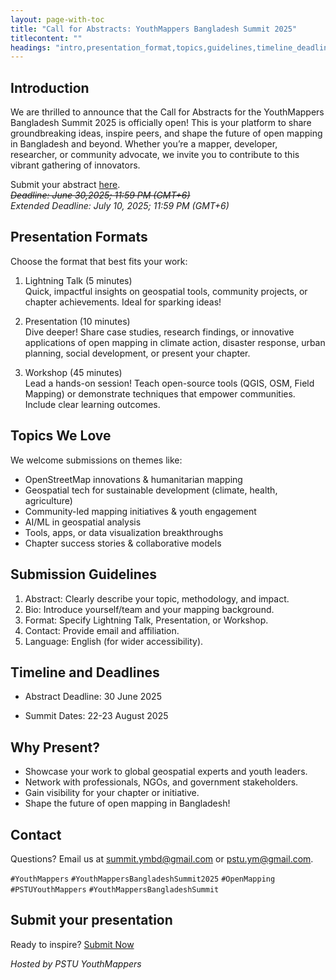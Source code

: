 ```yaml
---
layout: page-with-toc
title: "Call for Abstracts: YouthMappers Bangladesh Summit 2025"
titlecontent: ""
headings: "intro,presentation_format,topics,guidelines,timeline_deadlines,why_present,contact,submit"
---
```


<h2 id="intro">Introduction</h2>

We are thrilled to announce that the Call for Abstracts for the YouthMappers Bangladesh Summit 2025 is officially open! This is your platform to share groundbreaking ideas, inspire peers, and shape the future of open mapping in Bangladesh and beyond. Whether you’re a mapper, developer, researcher, or community advocate, we invite you to contribute to this vibrant gathering of innovators.

Submit your abstract [here](https://forms.gle/7GLab1pGtWc9DtNA8).<br>
~~*Deadline: June 30,2025; 11:59 PM (GMT+6)*~~<br>
*Extended Deadline: July 10, 2025; 11:59 PM (GMT+6)*

<h2 id="presentation_format">Presentation Formats</h2>

Choose the format that best fits your work:

1. Lightning Talk (5 minutes)<br>
    Quick, impactful insights on geospatial tools, community projects, or chapter achievements. Ideal for sparking ideas!

2. Presentation (10 minutes)<br>
    Dive deeper! Share case studies, research findings, or innovative applications of open mapping in climate action, disaster response, urban planning, social development, or present your chapter.

3. Workshop (45 minutes)<br>
    Lead a hands-on session! Teach open-source tools (QGIS, OSM, Field Mapping) or demonstrate techniques that empower communities. Include clear learning outcomes.


<h2 id="topics">Topics We Love</h2>

We welcome submissions on themes like:

- OpenStreetMap innovations & humanitarian mapping
- Geospatial tech for sustainable development (climate, health, agriculture)
- Community-led mapping initiatives & youth engagement
- AI/ML in geospatial analysis
- Tools, apps, or data visualization breakthroughs
- Chapter success stories & collaborative models

<h2 id="guidelines">Submission Guidelines</h2>

1. Abstract: Clearly describe your topic, methodology, and impact.
2. Bio: Introduce yourself/team and your mapping background.
3. Format: Specify Lightning Talk, Presentation, or Workshop.
4. Contact: Provide email and affiliation.
5. Language: English (for wider accessibility).


<h2 id="timeline_deadlines">Timeline and Deadlines</h2>

* Abstract Deadline: 30 June 2025
<!-- * Acceptance Notification: Late July 2025 -->
* Summit Dates: 22-23 August 2025

<h2 id="why_present">Why Present?</h2>

- Showcase your work to global geospatial experts and youth leaders.
- Network with professionals, NGOs, and government stakeholders.
- Gain visibility for your chapter or initiative.
- Shape the future of open mapping in Bangladesh!

<h2 id="contact">Contact</h2>

Questions? Email us at [summit.ymbd@gmail.com](mailto:summit.ymbd@gmail.com) or [pstu.ym@gmail.com](pstu.ym@gmail.com).


`#YouthMappers` `#YouthMappersBangladeshSummit2025` `#OpenMapping` `#PSTUYouthMappers` `#YouthMappersBangladeshSummit`

<h2 id="submit">Submit your presentation</h2>

Ready to inspire? [Submit Now](https://forms.gle/7GLab1pGtWc9DtNA8)


_Hosted by PSTU YouthMappers_
